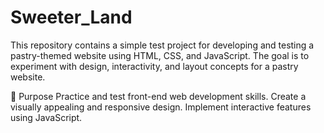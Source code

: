 # Sweeter_Land
This repository contains a simple test project for developing and testing a pastry-themed website using HTML, CSS, and JavaScript. The goal is to experiment with design, interactivity, and layout concepts for a pastry website.

🎯 Purpose
Practice and test front-end web development skills.
Create a visually appealing and responsive design.
Implement interactive features using JavaScript.
